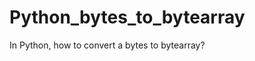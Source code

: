 Python_bytes_to_bytearray
=========================

In Python, how to convert a bytes to bytearray?
